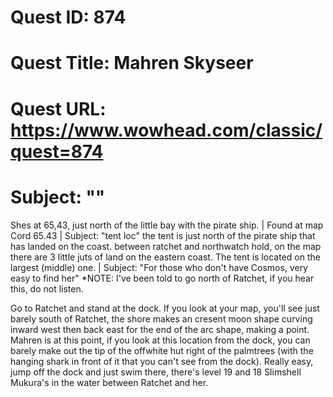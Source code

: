# Quest ID: 874
# Quest Title: Mahren Skyseer
# Quest URL: https://www.wowhead.com/classic/quest=874
# Subject: "<Blank>"
Shes at 65,43, just north of the little bay with the pirate ship. | Found at map Cord 65.43 | Subject: "tent loc"
the tent is just north of the pirate ship that has landed on the coast. between ratchet and northwatch hold, on the map there are 3 little juts of land on the eastern coast. The tent is located on the largest (middle) one. | Subject: "For those who don't have Cosmos, very easy to find her"
*NOTE: I've been told to go north of Ratchet, if you hear this, do not listen.

Go to Ratchet and stand at the dock. If you look at your map, you'll see just barely south of Ratchet, the shore makes an cresent moon shape curving inward west then back east for the end of the arc shape, making a point. Mahren is at this point, if you look at this location from the dock, you can barely make out the tip of the offwhite hut right of the palmtrees (with the hanging shark in front of it that you can't see from the dock). Really easy, jump off the dock and just swim there, there's level 19 and 18 Slimshell Mukura's in the water between Ratchet and her.